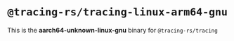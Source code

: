 # `@tracing-rs/tracing-linux-arm64-gnu`

This is the **aarch64-unknown-linux-gnu** binary for `@tracing-rs/tracing`
